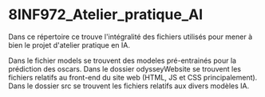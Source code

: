 # 8INF972_Atelier_pratique_AI
Dans ce répertoire ce trouve l'intégralité des fichiers utilisés pour mener à bien le projet d'atelier pratique en  IA.

Dans le fichier models se trouvent des modeles pré-entrainés pour la prédiction des oscars.
Dans le dossier odysseyWebsite se trouvent les fichiers relatifs au front-end du site web (HTML, JS et CSS principalement).
Dans le dossier src se trouvent les fichiers relatifs aux divers modèles IA.